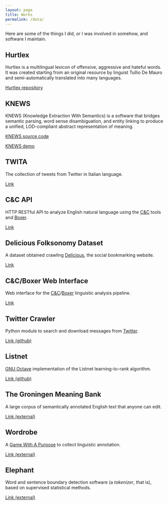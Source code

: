 ```yaml
---
layout: page
title: Works
permalink: /data/
---
```


Here are some of the things I did, or I was involved in somehow, and software I maintain.

Hurtlex
-------

Hurtlex is a multilingual lexicon of offensive, aggressive and hateful words. 
It was created starting from an original resource by linguist Tullio De Mauro 
and semi-automatically translated into many languages.

[Hurtlex repository](https://github.com/valeriobasile/hurtlex)

KNEWS
-----

KNEWS (Knowledge Extraction With Semantics) is a software that bridges
semantic parsing, word sense disambiguation, and entity linking to
produce a unified, LOD-compliant abstract representation of meaning.

[KNEWS source code](https://github.com/valeriobasile/learningbyreading)

[KNEWS demo](http://gingerbeard.alwaysdata.net/knews/)

TWITA
--------------------------

The collection of tweets from Twitter in Italian language.

[Link](/twita/)

C&C API
-------

HTTP RESTful API to analyze English natural language using the
[C&C](http://svn.ask.it.usyd.edu.au/trac/candc) tools
and [Boxer](http://svn.ask.it.usyd.edu.au/trac/candc/wiki/boxer).

[Link](/candcapi/)

Delicious Folksonomy Dataset
------------------------------

A dataset obtained crawling [Delicious](https://delicious.com/), the social
bookmarking website.

[Link](/delicious/)

C&C/Boxer Web Interface
-----------------------

Web interface for the [C&C](http://svn.ask.it.usyd.edu.au/trac/candc)/[Boxer](http://svn.ask.it.usyd.edu.au/trac/candc/wiki/boxer)
linguistic analysis pipeline.

[Link](http://gmb.let.rug.nl/webdemo/)

Twitter Crawler
---------------

Python module to search and download messages from [Twitter](https://twitter.com).

[Link (github)](https://github.com/valeriobasile/twittercrawler)

Listnet
-------

[GNU Octave]() implementation of the Listnet learning-to-rank algorithm.

[Link (github)](https://github.com/valeriobasile/listnet)

The Groningen Meaning Bank
--------------------------

A large corpus of semantically annotated English text that anyone can edit.

[Link (external)](http://gmb.let.rug.nl/)

Wordrobe
------------------------------

A [Game With A Purpose](https://en.wikipedia.org/wiki/Human-based_computation_game) to collect linguistic annotation.

[Link (external)](http://www.wordrobe.org)

Elephant
-------

Word and sentence boundary detection software (a *tokenizer*, that is),
based on supervised statistical methods.

[Link (external)](http://gmb.let.rug.nl/elephant)
